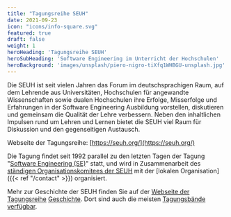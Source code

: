 ```yaml
---
title: "Tagungsreihe SEUH"
date: 2021-09-23
icon: "icons/info-square.svg"
featured: true
draft: false
weight: 1
heroHeading: 'Tagungsreihe SEUH'
heroSubHeading: 'Software Engineering im Unterricht der Hochschulen'
heroBackground: 'images/unsplash/piero-nigro-tiXfq1WHBGU-unsplash.jpg'
---
```


Die SEUH ist seit vielen Jahren das Forum im deutschsprachigen Raum, auf dem
Lehrende aus Universitäten, Hochschulen für angewandte Wissenschaften sowie
dualen Hochschulen ihre Erfolge, Misserfolge und Erfahrungen in der Software
Engineering Ausbildung vorstellen, diskutieren und gemeinsam die Qualität der
Lehre verbessern. Neben den inhaltlichen Impulsen rund um Lehren und Lernen
bietet die SEUH viel Raum für Diskussion und den gegenseitigen Austausch.

Webseite der Tagungsreihe: [https://seuh.org/](https://seuh.org/)

Die Tagung findet seit 1992 parallel zu den letzten Tagen der Tagung
"[Software Engineering (SE)](https://www.se-2022.de/)" statt, und wird in
Zusammenarbeit des [ständigen Organisationskomitees der SEUH](https://www.seuh.org/organisation-der-seuh/) mit der
[lokalen Organisation]({{< ref "/contact" >}}) organisiert.

Mehr zur Geschichte der SEUH finden Sie auf der
[Webseite der Tagungsreihe](https://www.seuh.org/) [Geschichte](https://www.seuh.org/geschichte/).
Dort sind auch
die meisten [Tagungsbände verfügbar](https://www.seuh.org/tagungsorte-und-baende/).
